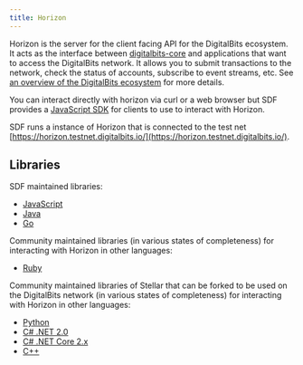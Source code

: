 ```yaml
---
title: Horizon
---
```


Horizon is the server for the client facing API for the DigitalBits ecosystem.  It acts as the interface between [digitalbits-core](https://developer.digitalbits.io/learn/digitalbits-core) and applications that want to access the DigitalBits network. It allows you to submit transactions to the network, check the status of accounts, subscribe to event streams, etc. See [an overview of the DigitalBits ecosystem](https://developer.digitalbits.io/guides/) for more details.

You can interact directly with horizon via curl or a web browser but SDF provides a [JavaScript SDK](https://developer.digitalbits.io/js-digitalbits-sdk/learn/) for clients to use to interact with Horizon.

SDF runs a instance of Horizon that is connected to the test net [https://horizon.testnet.digitalbits.io/](https://horizon.testnet.digitalbits.io/).

## Libraries

SDF maintained libraries:<br />
- [JavaScript](https://github.com/digitalbitsorg/js-digitalbits-sdk)
- [Java](https://github.com/digitalbitsorg/java-digitalbits-sdk)
- [Go](https://github.com/digitalbitsorg/go)

Community maintained libraries (in various states of completeness) for interacting with Horizon in other languages:<br>
- [Ruby](https://github.com/digitalbitsorg/ruby-digitalbits-sdk)


Community maintained libraries of Stellar that can be forked to be used on the DigitalBits network (in various states of completeness) for interacting with Horizon in other languages:<br>
- [Python](https://github.com/StellarCN/py-stellar-base)
- [C# .NET 2.0](https://github.com/QuantozTechnology/csharp-stellar-base)
- [C# .NET Core 2.x](https://github.com/elucidsoft/dotnetcore-stellar-sdk)
- [C++](https://bitbucket.org/bnogal/stellarqore/wiki/Home)
